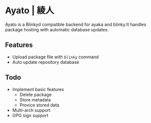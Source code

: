 # Ayato | 綾人

Ayato is a Blinkyd compatible backend for ayaka and blinky.It handles package hosting
with automatic database updates.

## Features

- Upload package file with `blinky` command
- Auto update repository database

## Todo

- Implement basic features
  - Delete package
  - Store metadata
  - Provice stored data
- Multi-arch support
- GPG sign support
